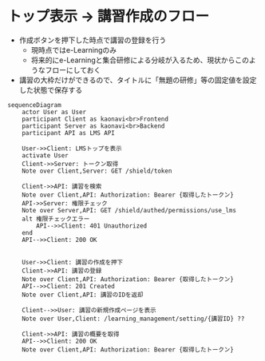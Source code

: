 # トップ表示 -> 講習作成のフロー

- 作成ボタンを押下した時点で講習の登録を行う
  - 現時点ではe-Learningのみ
  - 将来的にe-Learningと集合研修による分岐が入るため、現状からこのようなフローにしておく
- 講習の大枠だけができるので、タイトルに「無題の研修」等の固定値を設定した状態で保存する

```mermaid
sequenceDiagram
    actor User as User
    participant Client as kaonavi<br>Frontend
    participant Server as kaonavi<br>Backend
    participant API as LMS API

    User->>Client: LMSトップを表示
    activate User
    Client->>Server: トークン取得
    Note over Client,Server: GET /shield/token

    Client->>API: 講習を検索
    Note over Client,API: Authorization: Bearer {取得したトークン}
    API->>Server: 権限チェック
    Note over Server,API: GET /shield/authed/permissions/use_lms
    alt 権限チェックエラー
        API-->>Client: 401 Unauthorized
    end
    API-->>Client: 200 OK


    User->>Client: 講習の作成を押下
    Client->>API: 講習の登録
    Note over Client,API: Authorization: Bearer {取得したトークン}
    API-->>Client: 201 Created
    Note over Client,API: 講習のIDを返却

    Client-->>User: 講習の新規作成ページを表示
    Note over User,Client: /learning_management/setting/{講習ID} ??

    Client->>API: 講習の概要を取得
    API-->>Client: 200 OK
    Note over Client,API: Authorization: Bearer {取得したトークン}
```

